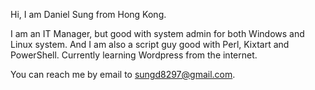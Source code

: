 Hi, I am Daniel Sung from Hong Kong.

I am an IT Manager, but good with system admin for both Windows and Linux system. And I am also a script guy good with Perl, Kixtart and PowerShell.  Currently learning
Wordpress from the internet.

You can reach me by email to sungd8297@gmail.com.

